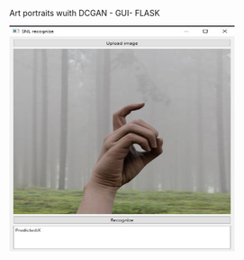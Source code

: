 Art portraits wuith DCGAN  - GUI- FLASK


<img src="https://github.com/proteus21/COMPUTER-VISION/blob/main/10_American_Sign_English_detection/SNL.JPG?raw=truee" width="400" height ="400">

